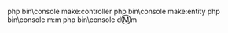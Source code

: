 php bin\console make:controller
php bin\console make:entity
php bin\console m:m
php bin\console d:m:m